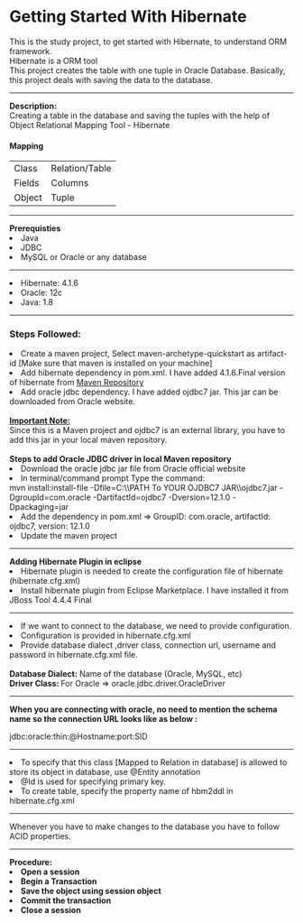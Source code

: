 # Getting Started With Hibernate
This is the study project, to get started with Hibernate, to understand ORM framework.<br/>
Hibernate is a ORM tool <br/>
This project creates the table with one tuple in Oracle Database.
Basically, this project deals with saving the data to the database.

<hr>
<b>Description: </b> <br/>
Creating a table in the database and saving the tuples with the help of Object Relational Mapping Tool - Hibernate
<h4>Mapping</h4>
<table> 
<tr>
<td>Class</td>
<td>Relation/Table</td>
</tr>
<tr>
<td>Fields</td>
<td>Columns</td>
</tr>
<tr>
<td>Object</td>
<td>Tuple</td>
</tr>
</table>
   
<hr>
<b>Prerequisties</b><br/>
<li>Java</li>
<li>JDBC</li>
<li>MySQL or Oracle or any database</li>
<hr>
<li>Hibernate: 4.1.6</li> 
<li>Oracle: 12c</li> 
<li>Java: 1.8</li> 
<hr>
<h3> Steps Followed: </h3>
<li>Create a maven project, Select maven-archetype-quickstart as artifact-id [Make sure that maven is installed on your machine]</li>
<li>Add hibernate dependency in pom.xml. I have added 4.1.6.Final version of hibernate from <a href ='https://mvnrepository.com/'>Maven Repository</a></li>
<li>Add oracle jdbc dependency. I have added ojdbc7 jar. This jar can be downloaded from Oracle website.</li>
<br/>
<b><u>Important Note: </u></b><br/>
Since this is a Maven project and ojdbc7 is an external library, you have to add this jar in your local maven repository. <br/><br/>
<b>Steps to add Oracle JDBC driver in local Maven repository </b>
<li>Download the oracle jdbc jar file from Oracle official website</li>
<li>In terminal/command prompt Type the command: <br/>mvn install:install-file -Dfile=C:\\PATH To YOUR OJDBC7 JAR\\ojdbc7.jar -DgroupId=com.oracle -DartifactId=ojdbc7 -Dversion=12.1.0 -Dpackaging=jar</li>
<li>Add the dependency in pom.xml => GroupID: com.oracle, artifactId: ojdbc7, version: 12.1.0</li>
<li>Update the maven project </li>
<hr>
<b>Adding Hibernate Plugin in eclipse</b>
<li> Hibernate plugin is needed to create the configuration file of hibernate (hibernate.cfg.xml)
<li> Install hibernate plugin from Eclipse Marketplace. I have installed it from JBoss Tool 4.4.4 Final
<hr>
<li>If we want to connect to the database, we need to provide configuration.</li>
<li>Configuration is provided in hibernate.cfg.xml</li>
<li>Provide database dialect ,driver class, connection url, username and password in hibernate.cfg.xml file.</li><br/>
<b>Database Dialect:</b> Name of the database (Oracle, MySQL, etc)<br/>
<b>Driver Class: </b> For Oracle => oracle.jdbc.driver.OracleDriver <br/>

<hr>
<b>When you are connecting with oracle, no need to mention the schema name so the connection URL looks like as below : </b>
<br/>
<p> jdbc:oracle:thin:@Hostname:port:SID </p>
<hr>
<li>To specify that this class [Mapped to Relation in database] is allowed to store its object in database, use @Entity annotation
<li>@Id is used for specifying primary key.
<li>To create table, specify the property name of hbm2ddl in hibernate.cfg.xml 
<hr>
Whenever you have to make changes to the database you have to follow ACID properties.
<hr>
<b>Procedure: <b/>
<li>Open a session</li>
<li>Begin a Transaction</li>
<li>Save the object using session object</li>
<li>Commit the transaction</li>
<li>Close a session</li>



